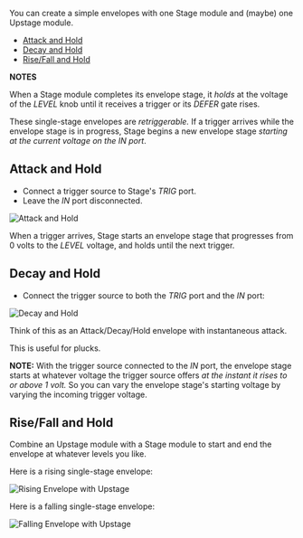 You can create a simple envelopes
with one Stage module and (maybe) one Upstage module.

- [Attack and Hold](#attack-and-hold)
- [Decay and Hold](#decay-and-hold)
- [Rise/Fall and Hold](#rise-fall-and-hold)

**NOTES**

When a Stage module completes its envelope stage,
  it *holds* at the voltage of the *LEVEL* knob
  until it receives a trigger or its *DEFER* gate rises.

These single-stage envelopes are *retriggerable.*
  If a trigger arrives
  while the envelope stage is in progress,
  Stage begins a new envelope stage
  *starting at the current voltage on the *IN* port*.

## Attack and Hold

- Connect a trigger source to Stage's *TRIG* port.
- Leave the *IN* port disconnected.

![Attack and Hold](images/attack-and-hold.png)

When a trigger arrives,
Stage starts an envelope stage
that progresses from 0 volts to the *LEVEL* voltage,
and holds until the next trigger.

## Decay and Hold

- Connect the trigger source
  to both the *TRIG* port and the *IN* port:

![Decay and Hold](images/decay-and-hold.png)

Think of this as an Attack/Decay/Hold envelope
with instantaneous attack.

This is useful for plucks.

**NOTE:**
With the trigger source connected to the *IN* port,
the envelope stage starts
at whatever voltage the trigger source
offers *at the instant it rises to or above 1 volt.*
So you can vary the envelope stage's starting voltage
by varying the incoming trigger voltage.

## Rise/Fall and Hold

Combine an Upstage module with a Stage module
to start and end the envelope at whatever levels you like.

Here is a rising single-stage envelope:

![Rising Envelope with Upstage](images/upstage-rise.png)

Here is a falling single-stage envelope:

![Falling Envelope with Upstage](images/upstage-fall.png)

